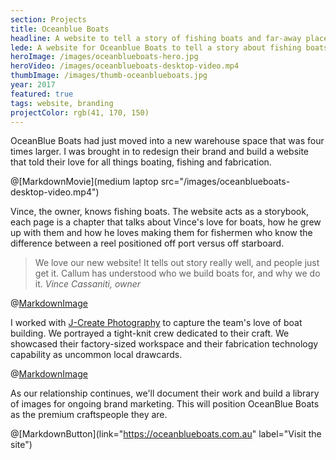 ```yaml
---
section: Projects
title: Oceanblue Boats
headline: A website to tell a story of fishing boats and far-away places.
lede: A website for Oceanblue Boats to tell a story about fishing boats and far-away places.
heroImage: /images/oceanblueboats-hero.jpg
heroVideo: /images/oceanblueboats-desktop-video.mp4
thumbImage: /images/thumb-oceanblueboats.jpg
year: 2017
featured: true
tags: website, branding
projectColor: rgb(41, 170, 150)
---
```


OceanBlue Boats had just moved into a new warehouse space that was four times larger. I
was brought in to redesign their brand and build a website that told their love for all
things boating, fishing and fabrication.

@[MarkdownMovie](medium laptop src="/images/oceanblueboats-desktop-video.mp4")

Vince, the owner, knows fishing boats. The website acts as a storybook, each page is a
chapter that talks about Vince's love for boats, how he grew up with them and how he loves
making them for fishermen who know the difference between a reel positioned off port
versus off starboard.

> We love our new website! It tells out story really well, and people just get it. Callum
> has understood who we build boats for, and why we do it. _Vince Cassaniti, owner_

@[MarkdownImage](src="/images/oceanblueboats-layout.jpg")

I worked with [J-Create Photography](http://j-create.com.au/) to capture the team's love
of boat building. We portrayed a tight-knit crew dedicated to their craft. We showcased
their factory-sized workspace and their fabrication technology capability as uncommon
local drawcards.

@[MarkdownImage](src="/images/oceanblueboats-photography.jpg")

As our relationship continues, we'll document their work and build a library of images for
ongoing brand marketing. This will position OceanBlue Boats as the premium craftspeople
they are.

@[MarkdownButton](link="https://oceanblueboats.com.au" label="Visit the site")
